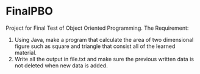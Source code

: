 # FinalPBO
Project for Final Test of Object Oriented Programming. The Requirement:
1. Using Java, make a program that calculate the area of two dimensional figure such as square and triangle that consist all of the learned material.
2. Write all the output in file.txt and make sure the previous written data is not deleted when new data is added.
